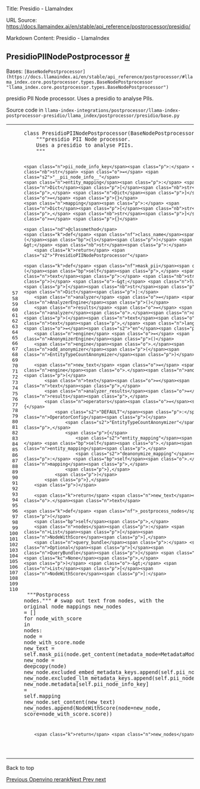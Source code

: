 Title: Presidio - LlamaIndex

URL Source: https://docs.llamaindex.ai/en/stable/api_reference/postprocessor/presidio/

Markdown Content:
Presidio - LlamaIndex


PresidioPIINodePostprocessor [#](https://docs.llamaindex.ai/en/stable/api_reference/postprocessor/presidio/#llama_index.postprocessor.presidio.PresidioPIINodePostprocessor "Permanent link")
---------------------------------------------------------------------------------------------------------------------------------------------------------------------------------------------

Bases: `[BaseNodePostprocessor](https://docs.llamaindex.ai/en/stable/api_reference/postprocessor/#llama_index.core.postprocessor.types.BaseNodePostprocessor "llama_index.core.postprocessor.types.BaseNodePostprocessor")`

presidio PII Node processor. Uses a presidio to analyse PIIs.

Source code in `llama-index-integrations/postprocessor/llama-index-postprocessor-presidio/llama_index/postprocessor/presidio/base.py`

<table class="highlighttable"><tbody><tr><td class="linenos"><div class="linenodiv"><pre><span></span><span class="normal"> 57</span>
<span class="normal"> 58</span>
<span class="normal"> 59</span>
<span class="normal"> 60</span>
<span class="normal"> 61</span>
<span class="normal"> 62</span>
<span class="normal"> 63</span>
<span class="normal"> 64</span>
<span class="normal"> 65</span>
<span class="normal"> 66</span>
<span class="normal"> 67</span>
<span class="normal"> 68</span>
<span class="normal"> 69</span>
<span class="normal"> 70</span>
<span class="normal"> 71</span>
<span class="normal"> 72</span>
<span class="normal"> 73</span>
<span class="normal"> 74</span>
<span class="normal"> 75</span>
<span class="normal"> 76</span>
<span class="normal"> 77</span>
<span class="normal"> 78</span>
<span class="normal"> 79</span>
<span class="normal"> 80</span>
<span class="normal"> 81</span>
<span class="normal"> 82</span>
<span class="normal"> 83</span>
<span class="normal"> 84</span>
<span class="normal"> 85</span>
<span class="normal"> 86</span>
<span class="normal"> 87</span>
<span class="normal"> 88</span>
<span class="normal"> 89</span>
<span class="normal"> 90</span>
<span class="normal"> 91</span>
<span class="normal"> 92</span>
<span class="normal"> 93</span>
<span class="normal"> 94</span>
<span class="normal"> 95</span>
<span class="normal"> 96</span>
<span class="normal"> 97</span>
<span class="normal"> 98</span>
<span class="normal"> 99</span>
<span class="normal">100</span>
<span class="normal">101</span>
<span class="normal">102</span>
<span class="normal">103</span>
<span class="normal">104</span>
<span class="normal">105</span>
<span class="normal">106</span>
<span class="normal">107</span>
<span class="normal">108</span>
<span class="normal">109</span>
<span class="normal">110</span></pre></div></td><td class="code"><div><pre><span></span><code><span class="k">class</span> <span class="nc">PresidioPIINodePostprocessor</span><span class="p">(</span><span class="n">BaseNodePostprocessor</span><span class="p">):</span>
<span class="w">    </span><span class="sd">"""presidio PII Node processor.</span>
<span class="sd">    Uses a presidio to analyse PIIs.</span>
<span class="sd">    """</span>

    <span class="n">pii_node_info_key</span><span class="p">:</span> <span class="nb">str</span> <span class="o">=</span> <span class="s2">"__pii_node_info__"</span>
    <span class="n">entity_mapping</span><span class="p">:</span> <span class="n">Dict</span><span class="p">[</span><span class="nb">str</span><span class="p">,</span> <span class="n">Dict</span><span class="p">]</span> <span class="o">=</span> <span class="p">{}</span>
    <span class="n">mapping</span><span class="p">:</span> <span class="n">Dict</span><span class="p">[</span><span class="nb">str</span><span class="p">,</span> <span class="nb">str</span><span class="p">]</span> <span class="o">=</span> <span class="p">{}</span>

    <span class="nd">@classmethod</span>
    <span class="k">def</span> <span class="nf">class_name</span><span class="p">(</span><span class="bp">cls</span><span class="p">)</span> <span class="o">-&gt;</span> <span class="nb">str</span><span class="p">:</span>
        <span class="k">return</span> <span class="s2">"PresidioPIINodePostprocessor"</span>

    <span class="k">def</span> <span class="nf">mask_pii</span><span class="p">(</span><span class="bp">self</span><span class="p">,</span> <span class="n">text</span><span class="p">:</span> <span class="nb">str</span><span class="p">)</span> <span class="o">-&gt;</span> <span class="n">Tuple</span><span class="p">[</span><span class="nb">str</span><span class="p">,</span> <span class="n">Dict</span><span class="p">]:</span>
        <span class="n">analyzer</span> <span class="o">=</span> <span class="n">AnalyzerEngine</span><span class="p">()</span>
        <span class="n">results</span> <span class="o">=</span> <span class="n">analyzer</span><span class="o">.</span><span class="n">analyze</span><span class="p">(</span><span class="n">text</span><span class="o">=</span><span class="n">text</span><span class="p">,</span> <span class="n">language</span><span class="o">=</span><span class="s2">"en"</span><span class="p">)</span>
        <span class="n">engine</span> <span class="o">=</span> <span class="n">AnonymizerEngine</span><span class="p">()</span>
        <span class="n">engine</span><span class="o">.</span><span class="n">add_anonymizer</span><span class="p">(</span><span class="n">EntityTypeCountAnonymizer</span><span class="p">)</span>

        <span class="n">new_text</span> <span class="o">=</span> <span class="n">engine</span><span class="o">.</span><span class="n">anonymize</span><span class="p">(</span>
            <span class="n">text</span><span class="o">=</span><span class="n">text</span><span class="p">,</span>
            <span class="n">analyzer_results</span><span class="o">=</span><span class="n">results</span><span class="p">,</span>
            <span class="n">operators</span><span class="o">=</span><span class="p">{</span>
                <span class="s2">"DEFAULT"</span><span class="p">:</span> <span class="n">OperatorConfig</span><span class="p">(</span>
                    <span class="s2">"EntityTypeCountAnonymizer"</span><span class="p">,</span>
                    <span class="p">{</span>
                        <span class="s2">"entity_mapping"</span><span class="p">:</span> <span class="bp">self</span><span class="o">.</span><span class="n">entity_mapping</span><span class="p">,</span>
                        <span class="s2">"deanonymize_mapping"</span><span class="p">:</span> <span class="bp">self</span><span class="o">.</span><span class="n">mapping</span><span class="p">,</span>
                    <span class="p">},</span>
                <span class="p">)</span>
            <span class="p">},</span>
        <span class="p">)</span>

        <span class="k">return</span> <span class="n">new_text</span><span class="o">.</span><span class="n">text</span>

    <span class="k">def</span> <span class="nf">_postprocess_nodes</span><span class="p">(</span>
        <span class="bp">self</span><span class="p">,</span>
        <span class="n">nodes</span><span class="p">:</span> <span class="n">List</span><span class="p">[</span><span class="n">NodeWithScore</span><span class="p">],</span>
        <span class="n">query_bundle</span><span class="p">:</span> <span class="n">Optional</span><span class="p">[</span><span class="n">QueryBundle</span><span class="p">]</span> <span class="o">=</span> <span class="kc">None</span><span class="p">,</span>
    <span class="p">)</span> <span class="o">-&gt;</span> <span class="n">List</span><span class="p">[</span><span class="n">NodeWithScore</span><span class="p">]:</span>
<span class="w">        </span><span class="sd">"""Postprocess nodes."""</span>
        <span class="c1"># swap out text from nodes, with the original node mappings</span>
        <span class="n">new_nodes</span> <span class="o">=</span> <span class="p">[]</span>
        <span class="k">for</span> <span class="n">node_with_score</span> <span class="ow">in</span> <span class="n">nodes</span><span class="p">:</span>
            <span class="n">node</span> <span class="o">=</span> <span class="n">node_with_score</span><span class="o">.</span><span class="n">node</span>
            <span class="n">new_text</span> <span class="o">=</span> <span class="bp">self</span><span class="o">.</span><span class="n">mask_pii</span><span class="p">(</span><span class="n">node</span><span class="o">.</span><span class="n">get_content</span><span class="p">(</span><span class="n">metadata_mode</span><span class="o">=</span><span class="n">MetadataMode</span><span class="o">.</span><span class="n">LLM</span><span class="p">))</span>
            <span class="n">new_node</span> <span class="o">=</span> <span class="n">deepcopy</span><span class="p">(</span><span class="n">node</span><span class="p">)</span>
            <span class="n">new_node</span><span class="o">.</span><span class="n">excluded_embed_metadata_keys</span><span class="o">.</span><span class="n">append</span><span class="p">(</span><span class="bp">self</span><span class="o">.</span><span class="n">pii_node_info_key</span><span class="p">)</span>
            <span class="n">new_node</span><span class="o">.</span><span class="n">excluded_llm_metadata_keys</span><span class="o">.</span><span class="n">append</span><span class="p">(</span><span class="bp">self</span><span class="o">.</span><span class="n">pii_node_info_key</span><span class="p">)</span>
            <span class="n">new_node</span><span class="o">.</span><span class="n">metadata</span><span class="p">[</span><span class="bp">self</span><span class="o">.</span><span class="n">pii_node_info_key</span><span class="p">]</span> <span class="o">=</span> <span class="bp">self</span><span class="o">.</span><span class="n">mapping</span>
            <span class="n">new_node</span><span class="o">.</span><span class="n">set_content</span><span class="p">(</span><span class="n">new_text</span><span class="p">)</span>
            <span class="n">new_nodes</span><span class="o">.</span><span class="n">append</span><span class="p">(</span><span class="n">NodeWithScore</span><span class="p">(</span><span class="n">node</span><span class="o">=</span><span class="n">new_node</span><span class="p">,</span> <span class="n">score</span><span class="o">=</span><span class="n">node_with_score</span><span class="o">.</span><span class="n">score</span><span class="p">))</span>

        <span class="k">return</span> <span class="n">new_nodes</span>
</code></pre></div></td></tr></tbody></table>

Back to top

[Previous Openvino rerank](https://docs.llamaindex.ai/en/stable/api_reference/postprocessor/openvino_rerank/)[Next Prev next](https://docs.llamaindex.ai/en/stable/api_reference/postprocessor/prev_next/)
